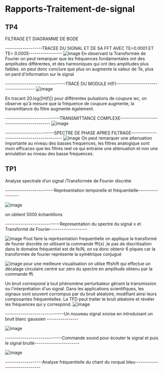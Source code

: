 # Rapports-Traitement-de-signal 
## TP4

FILTRAGE ET DIAGRAMME DE BODE


-------------------TRACEE DU SIGNAL ET DE SA FFT AVEC TE=0.0001 ET TE= 0.0005-----------------
![image](https://user-images.githubusercontent.com/121400754/215266735-cd21acdb-0b7a-405b-bb58-098ec3d92fa6.png)
En observant la Transformée de Fourier on peut remarquer que les fréquences fondamentales ont des amplitudes différentes, 
et des harmoniques qui ont des amplitudes plus faibles.
on peut donc conclure que plus on augmente la valeur de Te, plus on perd d'information sur le signal

-------------------------------TRACE DU MODULE H(F)------------------------------------
![image](https://user-images.githubusercontent.com/121400754/215266788-0913609f-3aab-4cfd-98a3-69fa1ca03274.png)

En tracant 20.log(|H(f)|) pour différentes pulsations de coupure wc,  on observe qu'à mesure que la fréquence de coupure augmente, 
la transmittance du filtre augmente également.

----------------------------TRANSMITTANCE COMPLEXE------------------------------------------
![image](https://user-images.githubusercontent.com/121400754/215268134-c0fb91e6-9661-47f9-baaa-6523b2b10ab7.png)


-------------------------SPECTRE DE PHASE APRES FILTRAGE------------------------------------------
![image](https://user-images.githubusercontent.com/121400754/215268752-9ed8fe80-fec0-470d-bd40-1da6049bc5bb.png)
On peut remarquer une attenuation importante au niveau des basses frequences, les filtres analogique sont moin efficaces que les filtres reel ce qui entraine une attenuation et non une annulation au niveau des basse frequences.

## TP1

 Analyse spectrale d’un signal /Transformée de Fourier discrète
  
 -------------------------Représentation temporelle et fréquentielle-----------------
 



![image](https://user-images.githubusercontent.com/121400754/215294843-b48a8901-c3ea-432c-b514-e716cc25ebd7.png)

  on obtient 5000 échantillons

----------------------------Representation du spectre du signal x et  Transformé de Fourier-------------------

![image](https://user-images.githubusercontent.com/121400754/215294932-6f1b9703-346d-47e9-b95a-21c4afd121a4.png)
Pout faire la représentation frequentielle on applique la transformé de fourier discrète on utilisant la commande fft(x) ,le pas de discritisation dans le domaine fréquentiel est de  fe/N, on va donc obtenir 6 piques  car la transformée de fourier représente la symétrique conjugué

![image](https://user-images.githubusercontent.com/121400754/215295183-3e72c31d-a049-439a-97be-01c9deca03c1.png)
pour une meilleure visualisation on utilse fftshift qui  effectue un décalage circulaire centré sur zéro du spectre en amplitude obtenu par la commande fft.


Un bruit correspond à tout phénomène perturbateur gênant la transmission ou l'interprétation d'un signal. Dans les applications scientifiques, les signaux sont souvent corrompus par du bruit aléatoire, modifiant ainsi leurs composantes fréquentielles. La TFD peut traiter le bruit aléatoire et révéler les fréquences qui y correspond.
![image](https://user-images.githubusercontent.com/121400754/215295259-97734a52-d9cc-4282-8894-897f0a8ef073.png)

------------------------------Un nouveau signal xnoise  en introduisant un bruit blanc gaussien ----------------

![image](https://user-images.githubusercontent.com/121400754/215295364-8c69e3e5-ac21-449c-a68f-a7e7aa80635a.png)
 
-----------------------------Commande sound pour écouter le signal et puis le signal bruité-----------------------

![image](https://user-images.githubusercontent.com/121400754/215296830-746df45d-24da-4add-ac34-5ac0a2601342.png)


-------------------Analyse fréquentielle du chant du rorqual bleu------------------------------










